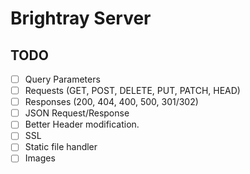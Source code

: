 # Brightray Server

## TODO

- [ ] Query Parameters
- [ ] Requests (GET, POST, DELETE, PUT, PATCH, HEAD)
- [ ] Responses (200, 404, 400, 500, 301/302)
- [ ] JSON Request/Response
- [ ] Better Header modification.
- [ ] SSL
- [ ] Static file handler
- [ ] Images